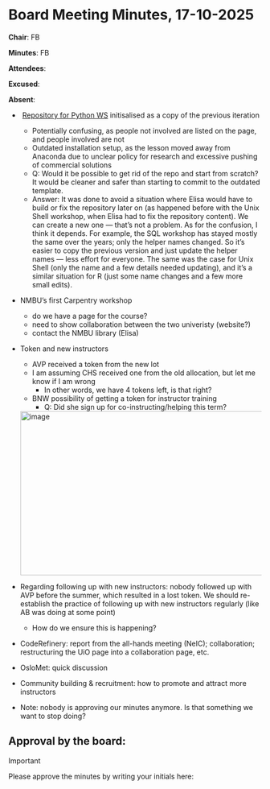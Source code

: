 # Board Meeting Minutes, 17-10-2025

**Chair**: FB

**Minutes**: FB

**Attendees**:

**Excused**:

**Absent**:

   *  [Repository for Python WS](https://uio-carpentry.github.io/2025-10-29/) initisalised as a copy of the previous iteration
     * Potentially confusing, as people not involved are listed on the page, and people involved are not
     * Outdated installation setup, as the lesson moved away from Anaconda due to unclear policy for research and excessive pushing of commercial solutions
     * Q: Would it be possible to get rid of the repo and start from scratch? It would be cleaner and safer than starting to commit to the outdated template.
     * Answer: It was done to avoid a situation where Elisa would have to build or fix the repository later on (as happened before with the Unix Shell workshop, when Elisa had to fix the repository content).
               We can create a new one — that’s not a problem.
               As for the confusion, I think it depends. For example, the SQL workshop has stayed mostly the same over the years; only the helper names changed. So it’s easier to copy the previous version and just update the helper names — less effort for everyone. The same was the case for Unix Shell (only the                 name and a few details needed updating), and it’s a similar situation for R (just some name changes and a few more small edits).
   * NMBU’s first Carpentry workshop
     * do we have a page for the course?
     * need to show collaboration between the two univeristy (website?)
     * contact the NMBU library (Elisa)
   * Token and new instructors
     * AVP received a token from the new lot
     * I am assuming CHS received one from the old allocation, but let me know if I am wrong
       * In other words, we have 4 tokens left, is that right? 
     * BNW possibility of getting a token for instructor training
       * Q: Did she sign up for co-instructing/helping this term?
      <img width="882" height="326" alt="image" src="https://github.com/user-attachments/assets/3c8736f3-ff70-42fc-86a8-abbcbc283cf4" />

   * Regarding following up with new instructors: nobody followed up with AVP before the summer, which resulted in a lost token. We should re-establish the practice of following up with new instructors regularly (like AB was doing at some point)
     * How do we ensure this is happening? 
   * CodeRefinery: report from the all-hands meeting (NeIC); collaboration; restructuring the UiO page into a collaboration page, etc.
   * OsloMet: quick discussion
   * Community building & recruitment: how to promote and attract more instructors
   * Note: nobody is approving our minutes anymore. Is that something we want to stop doing?

## Approval by the board:
> [!Important]
> Please approve the minutes by writing your initials here:
>
